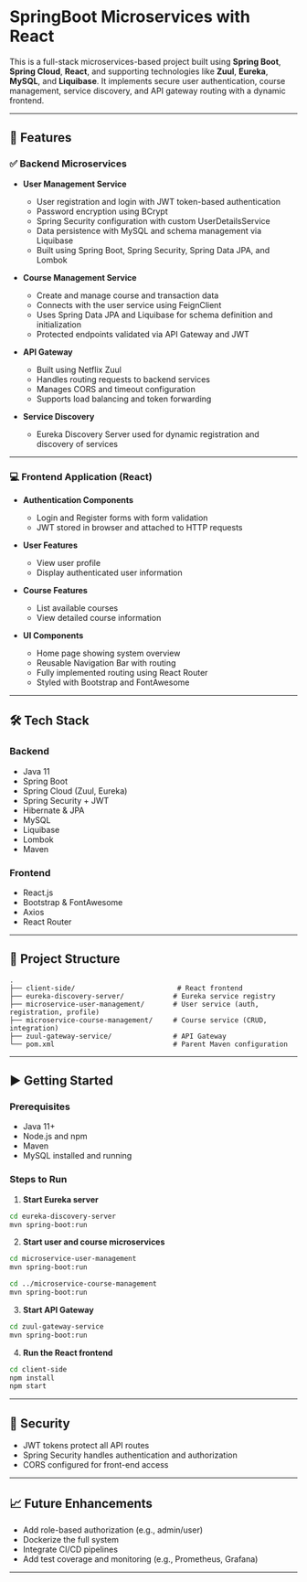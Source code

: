 # SpringBoot Microservices with React

This is a full-stack microservices-based project built using **Spring Boot**, **Spring Cloud**, **React**, and supporting technologies like **Zuul**, **Eureka**, **MySQL**, and **Liquibase**. It implements secure user authentication, course management, service discovery, and API gateway routing with a dynamic frontend.

---

## 🚀 Features

### ✅ Backend Microservices

- **User Management Service**
  - User registration and login with JWT token-based authentication
  - Password encryption using BCrypt
  - Spring Security configuration with custom UserDetailsService
  - Data persistence with MySQL and schema management via Liquibase
  - Built using Spring Boot, Spring Security, Spring Data JPA, and Lombok

- **Course Management Service**
  - Create and manage course and transaction data
  - Connects with the user service using FeignClient
  - Uses Spring Data JPA and Liquibase for schema definition and initialization
  - Protected endpoints validated via API Gateway and JWT

- **API Gateway**
  - Built using Netflix Zuul
  - Handles routing requests to backend services
  - Manages CORS and timeout configuration
  - Supports load balancing and token forwarding

- **Service Discovery**
  - Eureka Discovery Server used for dynamic registration and discovery of services

---

### 💻 Frontend Application (React)

- **Authentication Components**
  - Login and Register forms with form validation
  - JWT stored in browser and attached to HTTP requests

- **User Features**
  - View user profile
  - Display authenticated user information

- **Course Features**
  - List available courses
  - View detailed course information

- **UI Components**
  - Home page showing system overview
  - Reusable Navigation Bar with routing
  - Fully implemented routing using React Router
  - Styled with Bootstrap and FontAwesome

---

## 🛠️ Tech Stack

### Backend
- Java 11
- Spring Boot
- Spring Cloud (Zuul, Eureka)
- Spring Security + JWT
- Hibernate & JPA
- MySQL
- Liquibase
- Lombok
- Maven

### Frontend
- React.js
- Bootstrap & FontAwesome
- Axios
- React Router

---

## 📁 Project Structure

```
.
├── client-side/                         # React frontend
├── eureka-discovery-server/            # Eureka service registry
├── microservice-user-management/       # User service (auth, registration, profile)
├── microservice-course-management/     # Course service (CRUD, integration)
├── zuul-gateway-service/               # API Gateway
└── pom.xml                             # Parent Maven configuration
```

---

## ▶️ Getting Started

### Prerequisites

- Java 11+
- Node.js and npm
- Maven
- MySQL installed and running

### Steps to Run

1. **Start Eureka server**
```bash
cd eureka-discovery-server
mvn spring-boot:run
```

2. **Start user and course microservices**
```bash
cd microservice-user-management
mvn spring-boot:run

cd ../microservice-course-management
mvn spring-boot:run
```

3. **Start API Gateway**
```bash
cd zuul-gateway-service
mvn spring-boot:run
```

4. **Run the React frontend**
```bash
cd client-side
npm install
npm start
```

---

## 🔐 Security

- JWT tokens protect all API routes
- Spring Security handles authentication and authorization
- CORS configured for front-end access

---

## 📈 Future Enhancements

- Add role-based authorization (e.g., admin/user)
- Dockerize the full system
- Integrate CI/CD pipelines
- Add test coverage and monitoring (e.g., Prometheus, Grafana)

---
